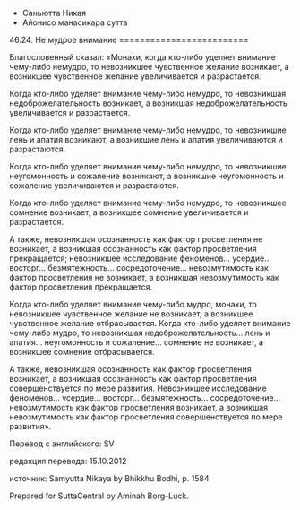 









* Саньютта Никая
* Айонисо манасикара сутта


46\.24\. Не мудрое внимание
\=\=\=\=\=\=\=\=\=\=\=\=\=\=\=\=\=\=\=\=\=\=\=\=\=



Благословенный сказал: «Монахи, когда кто\-либо уделяет внимание чему\-либо немудро, то невозникшее чувственное желание возникает, а возникшее чувственное желание увеличивается и разрастается\.


Когда кто\-либо уделяет внимание чему\-либо немудро, то невозникшая недоброжелательность возникает, а возникшая недоброжелательность увеличивается и разрастается\.


Когда кто\-либо уделяет внимание чему\-либо немудро, то невозникшие лень и апатия возникают, а возникшие лень и апатия увеличиваются и разрастаются\.


Когда кто\-либо уделяет внимание чему\-либо немудро, то невозникшие неугомонность и сожаление возникают, а возникшие неугомонность и сожаление увеличиваются и разрастаются\.


Когда кто\-либо уделяет внимание чему\-либо немудро, то невозникшее сомнение возникает, а возникшее сомнение увеличивается и разрастается\.


А также, невозникшая осознанность как фактор просветления не возникает, а возникшая осознанность как фактор просветления прекращается; невозникшее исследование феноменов… усердие… восторг… безмятежность… сосредоточение… невозмутимость как фактор просветления не возникает, а возникшая невозмутимость как фактор просветления прекращается\.


Когда кто\-либо уделяет внимание чему\-либо мудро, монахи, то невозникшее чувственное желание не возникает, а возникшее чувственное желание отбрасывается\. Когда кто\-либо уделяет внимание чему\-либо мудро, то невозникшая недоброжелательность… лень и апатия… неугомонность и сожаление… сомнение не возникает, а возникшее сомнение отбрасывается\.


А также, невозникшая осознанность как фактор просветления возникает, а возникшая осознанность как фактор просветления совершенствуется по мере развития\. Невозникшее исследование феноменов… усердие… восторг… безмятежность… сосредоточение… невозмутимость как фактор просветления возникает, а возникшая невозмутимость как фактор просветления совершенствуется по мере развития»\.



Перевод с английского: SV


редакция перевода: 15\.10\.2012


источник: Samyutta Nikaya by Bhikkhu Bodhi, p\. 1584


Prepared for SuttaCentral by Aminah Borg\-Luck\.






